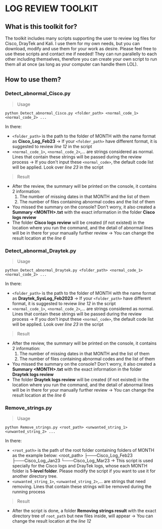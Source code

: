 # LOG REVIEW TOOLKIT

## What is this toolkit for?

The toolkit includes many scripts supporting the user to review log files for Cisco, DrayTek and Kali. I use them for my own needs, but you can download, modify and use them for your work as desire. Please feel free to use these scripts and contact me if needed!
They can run parallelly to each other including themselves, therefore you can create your own script to run them all at once (as long as your computer can handle them LOL).

## How to use them?

### Detect_abnormal_Cisco.py

> Usage

`python Detect_abnormal_Cisco.py <folder_path> <normal_code_1> <normal_code_2> ...`

In there:
- `<folder_path>` is the path to the folder of MONTH with the name format as **Cisco_Log_Feb23**
-> If your `<folder_path>` have different format, it is suggested to review *line 12* in the script
- `<normal_code_1>`, `<normal_code_2>`,... are strings considered as normal. Lines that contain these strings will be passed during the review process
-> If you don't input these `<normal_code>`, the default code list will be applied. Look over *line 23* in the script

> Result

- After the review, the summary will be printed on the console, it contains 2 information:
    1. The number of missing dates in that MONTH and the list of them
    2. The number of files containing abnormal codes and the list of them
- You missed the summary on the console? Don't worry, it also created a **Summary \<MONTH\>.txt** with the exact information in the folder **Cisco logs review**
- The folder **Cisco logs review** will be created (if not existed) in the location where you run the command, and the detail of abnormal lines will be in there for your manually further review
-> You can change the result location at the *line 6*

### Detect_abnormal_Draytek.py

> Usage

`python Detect_abnormal_Draytek.py <folder_path> <normal_code_1> <normal_code_2> ...`

In there:
- `<folder_path>` is the path to the folder of MONTH with the name format as **Draytek_SysLog_Feb2023**
-> If your `<folder_path>` have different format, it is suggested to review *line 12* in the script
- `<normal_code_1>`, `<normal_code_2>`,... are strings considered as normal. Lines that contain these strings will be passed during the review process
-> If you don't input these `<normal_code>`, the default code list will be applied. Look over *line 23* in the script

> Result

- After the review, the summary will be printed on the console, it contains 2 information:
    1. The number of missing dates in that MONTH and the list of them
    2. The number of files containing abnormal codes and the list of them
- You missed the summary on the console? Don't worry, it also created a **Summary \<MONTH\>.txt** with the exact information in the folder **Draytek logs review**
- The folder **Draytek logs review** will be created (if not existed) in the location where you run the command, and the detail of abnormal lines will be in there for your manually further review
-> You can change the result location at the *line 6*

### Remove_strings.py

> Usage

`python Remove_strings.py <root_path> <unwanted_string_1> <unwanted_string_2> ...`

In there:
- `<root_path>` is the path of the root folder containing folders of MONTH as the example below:
    \<root_path\>
    ├───Cisco_Log_Feb23
    ├───Cisco_Log_Jan23
    └───Cisco_Log_Mar23
-> This script is used specially for the Cisco logs and DrayTek logs, whose each MONTH folder is **1-level folder**. Please modify the script if you want to use it for another directory tree.
- `<unwanted_string_1>`, `<unwanted_string_2>`,... are strings that need removing. Lines that contain these strings will be removed during the running process

> Result

- After the script is done, a folder **Removing strings result** with the exact directory tree of `root_path` but new files inside, will appear
-> You can change the result location at the *line 12*

